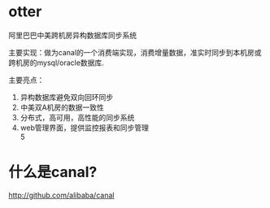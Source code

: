 otter
=====

阿里巴巴中美跨机房异构数据库同步系统

主要实现：做为canal的一个消费端实现，消费增量数据，准实时同步到本机房或跨机房的mysql/oracle数据库. 

主要亮点：<br/>
1.  异构数据库避免双向回环同步 <br/>
2.  中美双A机房的数据一致性 <br/>
3.  分布式，高可用，高性能的同步系统 <br/>
4.  web管理界面，提供监控报表和同步管理 <br/>
5

什么是canal? 
=====
http://github.com/alibaba/canal


